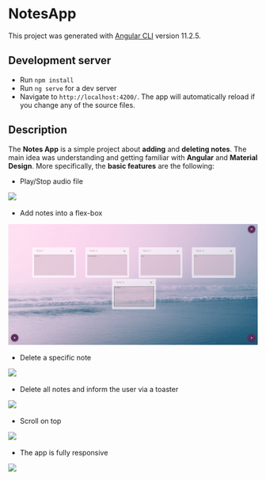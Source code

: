 # NotesApp

This project was generated with [Angular CLI](https://github.com/angular/angular-cli) version 11.2.5.

## Development server

- Run `npm install` 
- Run `ng serve` for a dev server
- Navigate to `http://localhost:4200/`. The app will automatically reload if you change any of the source files.

## Description

The **Notes App** is a simple project about **adding** and **deleting notes**. The main idea was understanding and getting familiar with 
**Angular** and **Material Design**. More specifically, the **basic features** are the following:

  * Play/Stop audio file  
  
  ![](play_stop.gif)
  
  * Add notes into a flex-box    
  
  ![](add.png)
  
  * Delete a specific note
  
  ![](delete.gif)
  
  * Delete all notes and inform the user via a toaster 
  
  ![](delete_all.gif)
  
  * Scroll on top
  
  ![](scroll_on_top.gif)
 
  * Τhe app is fully responsive

   ![](responsive.gif)

